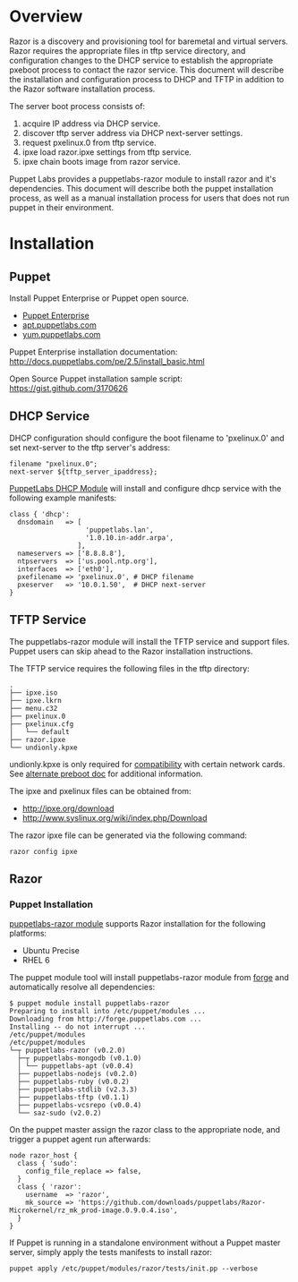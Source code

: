 # Overview

Razor is a discovery and provisioning tool for baremetal and virtual servers. Razor requires the appropriate files in tftp service directory, and configuration changes to the DHCP service to establish the appropriate pxeboot process to contact the razor service. This document will describe the installation and configuration process to DHCP and TFTP in addition to the Razor software installation process.

The server boot process consists of:

1. acquire IP address via DHCP service.
2. discover tftp server address via DHCP next-server settings.
3. request pxelinux.0 from tftp service.
4. ipxe load razor.ipxe settings from tftp service.
5. ipxe chain boots image from razor service.

Puppet Labs provides a puppetlabs-razor module to install razor and it's dependencies. This document will describe both the puppet installation process, as well as a manual installation process for users that does not run puppet in their environment.

# Installation

## Puppet
Install Puppet Enterprise or Puppet open source.

* [Puppet Enterprise](http://info.puppetlabs.com/download-pe.html)
* [apt.puppetlabs.com](http://apt.puppetlabs.com)
* [yum.puppetlabs.com](http://yum.puppetlabs.com)

Puppet Enterprise installation documentation: http://docs.puppetlabs.com/pe/2.5/install_basic.html

Open Source Puppet installation sample script: https://gist.github.com/3170626

## DHCP Service

DHCP configuration should configure the boot filename to 'pxelinux.0' and set next-server to the tftp server's address:

    filename "pxelinux.0";
    next-server ${tftp_server_ipaddress};

[PuppetLabs DHCP Module](https://github.com/puppetlabs/puppetlabs-dhcp) will install and configure dhcp service with the following example manifests:

    class { 'dhcp':
      dnsdomain   => [
                       'puppetlabs.lan',
                       '1.0.10.in-addr.arpa',
                     ],
      nameservers => ['8.8.8.8'],
      ntpservers  => ['us.pool.ntp.org'],
      interfaces  => ['eth0'],
      pxefilename => 'pxelinux.0', # DHCP filename
      pxeserver   => '10.0.1.50',  # DHCP next-server
    }

## TFTP Service

The puppetlabs-razor module will install the TFTP service and support files. Puppet users can skip ahead to the Razor installation instructions.

The TFTP service requires the following files in the tftp directory:

    .
    ├── ipxe.iso
    ├── ipxe.lkrn
    ├── menu.c32
    ├── pxelinux.0
    ├── pxelinux.cfg
    │   └── default
    ├── razor.ipxe
    └── undionly.kpxe

undionly.kpxe is only required for [compatibility](https://github.com/puppetlabs/Razor/wiki/Alternate-Pre-boot-Options-for-Compatibility) with certain network cards. See [alternate preboot doc](https://github.com/puppetlabs/Razor/wiki/Alternate-Pre-boot-Options-for-Compatibility) for additional information.

The ipxe and pxelinux files can be obtained from:

* http://ipxe.org/download
* http://www.syslinux.org/wiki/index.php/Download

The razor ipxe file can be generated via the following command:

    razor config ipxe

## Razor

### Puppet Installation

[puppetlabs-razor module](https://github.com/puppetlabs/puppetlabs-razor) supports Razor installation for the following platforms:

* Ubuntu Precise
* RHEL 6

The puppet module tool will install puppetlabs-razor module from [forge](forge.puppetlabs.com) and automatically resolve all dependencies:

    $ puppet module install puppetlabs-razor
    Preparing to install into /etc/puppet/modules ...
    Downloading from http://forge.puppetlabs.com ...
    Installing -- do not interrupt ...
    /etc/puppet/modules
    /etc/puppet/modules
    └─┬ puppetlabs-razor (v0.2.0)
      ├─┬ puppetlabs-mongodb (v0.1.0)
      │ └── puppetlabs-apt (v0.0.4)
      ├── puppetlabs-nodejs (v0.2.0)
      ├── puppetlabs-ruby (v0.0.2)
      ├── puppetlabs-stdlib (v2.3.3)
      ├── puppetlabs-tftp (v0.1.1)
      ├── puppetlabs-vcsrepo (v0.0.4)
      └── saz-sudo (v2.0.2)

On the puppet master assign the razor class to the appropriate node, and trigger a puppet agent run afterwards:

    node razor_host {
      class { 'sudo':
        config_file_replace => false,
      }      
      class { 'razor':
        username  => 'razor',
        mk_source => 'https://github.com/downloads/puppetlabs/Razor-Microkernel/rz_mk_prod-image.0.9.0.4.iso',
      }
    }

If Puppet is running in a standalone environment without a Puppet master server, simply apply the tests manifests to install razor:

    puppet apply /etc/puppet/modules/razor/tests/init.pp --verbose